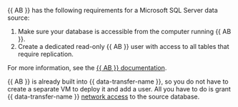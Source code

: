 {{ AB }} has the following requirements for a Microsoft SQL Server data source:

1. Make sure your database is accessible from the computer running {{ AB }}.
1. Create a dedicated read-only {{ AB }} user with access to all tables that require replication.

For more information, see the [{{ AB }} documentation](https://docs.airbyte.com/integrations/sources/mssql).

{{ AB }} is already built into {{ data-transfer-name }}, so you do not have to create a separate VM to deploy it and add a user. All you have to do is grant {{ data-transfer-name }} [network access](../../../../data-transfer/concepts/network.md) to the source database.
